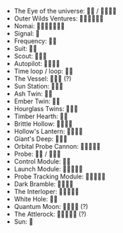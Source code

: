 - The Eye of the universe: 󱤮󱤄 / 󱤮󱥍󱤰󱤄
- Outer Wilds Ventures: 󱤟󱤺󱥍󱤰󱤗󱥶
- Nomai: 󱤟󱦐󱤽󱥅󱤺󱤄󱦑
- Signal: 󱤕
- Frequency: 󱤟󱤕
- Suit: 󱤥󱤈
- Scout: 󱤎󱤃󱤨
- Autopilot: 󱤎󱥍󱥩󱥭
- Time loop / loop: 󱥜󱥫
- The Vessel: 󱥭󱥩󱥣 (?)
- Sun Station: 󱥭󱥣󱥤
- Ash Twin: 󱤺󱤜
- Ember Twin: 󱤺󱥗
- Hourglass Twins: 󱤺󱥖󱥫
- Timber Hearth: 󱤺󱤗
- Brittle Hollow: 󱤺󱥍󱥘󱥈
- Hollow's Lantern: 󱤺󱥤󱥗󱤨
- Giant's Deep: 󱤺󱥪󱤝
- Orbital Probe Cannon: 󱥭󱥍󱤎󱤃󱥩
- Probe: 󱤎󱤃 / 󱤎󱤃󱥩
- Control Module: 󱥭󱤤
- Launch Module: 󱥭󱥩󱥍󱤎󱤃
- Probe Tracking Module: 󱥭󱤮󱥍󱤎󱤃
- Dark Bramble: 󱤺󱥍󱤗󱥏
- The Interloper: 󱤺󱤨󱥍󱥩󱤾
- White Hole: 󱤯󱥲
- Quantum Moon: 󱤺󱥍󱤥󱥩 (?)
- The Attlerock: 󱤺󱤨󱥍󱤺󱤗 (?)
- Sun: 󱥤